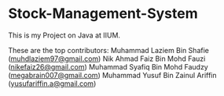 # Stock-Management-System

This is my Project on Java at IIUM.

These are the top contributors:
Muhammad Laziem Bin Shafie  (muhdlaziem97@gmail.com)
Nik Ahmad Faiz Bin Mohd Fauzi  (nikefaiz26@gmail.com)
Muhammad Syafiq Bin Mohd Faudzy  (megabrain007@gmail.com)
Muhammad Yusuf Bin Zainul Ariffin  (yusufariffin.a@gmail.com)
